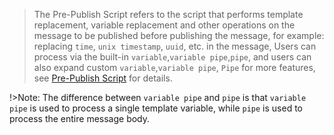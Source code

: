 > The Pre-Publish Script refers to the script that performs template replacement, variable replacement and other operations on the message to be published before publishing the message, for example: replacing `time`, `unix timestamp`, `uuid`, etc. in the message, Users can process via the built-in `variable`,`variable pipe`,`pipe`, and users can also expand custom `variable`,`variable pipe`, `Pipe` for more features, see [Pre-Publish Script](en/pre-publish-script/default.md) for details.

!>Note: The difference between `variable pipe` and `pipe` is that `variable pipe` is used to process a single template variable, while `pipe` is used to process the entire message body.
